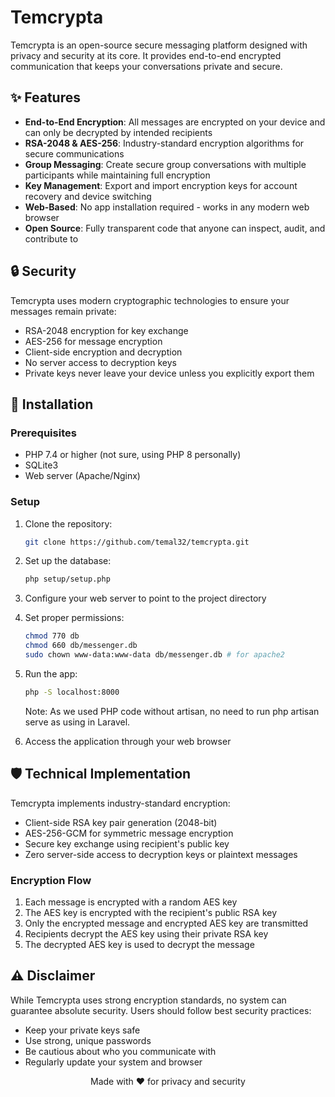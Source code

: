 # Temcrypta

Temcrypta is an open-source secure messaging platform designed with privacy and security at its core. It provides end-to-end encrypted communication that keeps your conversations private and secure.

## ✨ Features

- **End-to-End Encryption**: All messages are encrypted on your device and can only be decrypted by intended recipients
- **RSA-2048 & AES-256**: Industry-standard encryption algorithms for secure communications
- **Group Messaging**: Create secure group conversations with multiple participants while maintaining full encryption
- **Key Management**: Export and import encryption keys for account recovery and device switching
- **Web-Based**: No app installation required - works in any modern web browser
- **Open Source**: Fully transparent code that anyone can inspect, audit, and contribute to

## 🔒 Security

Temcrypta uses modern cryptographic technologies to ensure your messages remain private:

- RSA-2048 encryption for key exchange
- AES-256 for message encryption
- Client-side encryption and decryption
- No server access to decryption keys
- Private keys never leave your device unless you explicitly export them

## 🚀 Installation

### Prerequisites

- PHP 7.4 or higher (not sure, using PHP 8 personally)
- SQLite3
- Web server (Apache/Nginx)

### Setup

1. Clone the repository:
   ```bash
   git clone https://github.com/temal32/temcrypta.git
   ```
2. Set up the database:
   ```bash
   php setup/setup.php
   ```
3. Configure your web server to point to the project directory
4. Set proper permissions:
   ```bash
   chmod 770 db
   chmod 660 db/messenger.db
   sudo chown www-data:www-data db/messenger.db # for apache2
   ```
5. Run the app:
   ```bash
   php -S localhost:8000
   ```
   Note: As we used PHP code without artisan, no need to run php artisan serve as using in Laravel.

6. Access the application through your web browser

## 🛡️ Technical Implementation
Temcrypta implements industry-standard encryption:
- Client-side RSA key pair generation (2048-bit)
- AES-256-GCM for symmetric message encryption
- Secure key exchange using recipient's public key
- Zero server-side access to decryption keys or plaintext messages

### Encryption Flow
1. Each message is encrypted with a random AES key
2. The AES key is encrypted with the recipient's public RSA key
3. Only the encrypted message and encrypted AES key are transmitted
4. Recipients decrypt the AES key using their private RSA key
5. The decrypted AES key is used to decrypt the message

## ⚠️ Disclaimer
While Temcrypta uses strong encryption standards, no system can guarantee absolute security. Users should follow best security practices:

- Keep your private keys safe
- Use strong, unique passwords
- Be cautious about who you communicate with
- Regularly update your system and browser

<p align="center">
  Made with ❤️ for privacy and security
</p>

